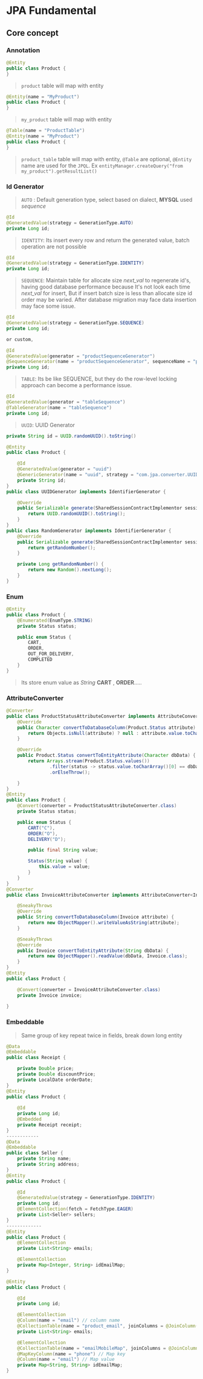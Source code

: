 # JPA Fundamental
## Core concept
### Annotation
```java
@Entity
public class Product {
}
```
> `product` table will map with entity
```java
@Entity(name = "MyProduct")
public class Product {
}
```
> `my_product` table will map with entity
```java
@Table(name = "ProductTable")
@Entity(name = "MyProduct")
public class Product {
}
```
> `product_table` table will map with entity, `@Table` are optional, `@Entity` name are used
> for the `JPQL`.  Ex `entityManager.createQuery("from my_product").getResultList()`
### Id Generator
> `AUTO` : Default generation type, select based on dialect, **MYSQL** used _sequence_
```java
@Id
@GeneratedValue(strategy = GenerationType.AUTO)
private Long id;
```
> `IDENTITY`: Its insert every row and return the generated value, batch operation are not possible
```java
@Id
@GeneratedValue(strategy = GenerationType.IDENTITY)
private Long id;
```
> `SEQUENCE`: Maintain table for allocate size _next_val_ to regenerate id's, having good database
> performance because It's not look each time _next_val_ for insert, But if insert batch size is 
> less than allocate size id order may be varied. After database migration may face data insertion
> may face some issue.
```java
@Id
@GeneratedValue(strategy = GenerationType.SEQUENCE)
private Long id;

or custom,

@Id 
@GeneratedValue(generator = "productSequenceGenerator")
@SequenceGenerator(name = "productSequenceGenerator", sequenceName = "productSequenceGenerator",allocationSize = 50)
private Long id;
```
> `TABLE`: Its be like SEQUENCE, but they do the row-level locking approach can become a performance issue.
```java
@Id
@GeneratedValue(generator = "tableSequence")
@TableGenerator(name = "tableSequence")
private Long id;
```
> `UUID`: UUID Generator
```java
private String id = UUID.randomUUID().toString()
```
```java
@Entity
public class Product {

    @Id
    @GeneratedValue(generator = "uuid")
    @GenericGenerator(name = "uuid", strategy = "com.jpa.converter.UUIDGenerator")
    private String id;
}
public class UUIDGenerator implements IdentifierGenerator {

    @Override
    public Serializable generate(SharedSessionContractImplementor session, Object object) throws HibernateException {
        return UUID.randomUUID().toString();
    }
}
public class RandomGenerator implements IdentifierGenerator {
    @Override
    public Serializable generate(SharedSessionContractImplementor session, Object object) throws HibernateException {
        return getRandomNumber();
    }

    private Long getRandomNumber() {
        return new Random().nextLong();
    }
}
```

### Enum
```java
@Entity
public class Product {
    @Enumerated(EnumType.STRING)
    private Status status;

    public enum Status {
        CART,
        ORDER,
        OUT_FOR_DELIVERY,
        COMPLETED
    }
}
```
> Its store enum value as _String_ **CART** , **ORDER**.....
### AttributeConverter
```java
@Converter
public class ProductStatusAttributeConverter implements AttributeConverter<Product.Status, Character> {
    @Override
    public Character convertToDatabaseColumn(Product.Status attribute) {
        return Objects.isNull(attribute) ? null : attribute.value.toCharArray()[0];
    }

    @Override
    public Product.Status convertToEntityAttribute(Character dbData) {
        return Arrays.stream(Product.Status.values())
                .filter(status -> status.value.toCharArray()[0] == dbData).findFirst()
                .orElseThrow();

    }
}
@Entity
public class Product {
    @Convert(converter = ProductStatusAttributeConverter.class)
    private Status status;

    public enum Status {
        CART("C"),
        ORDER("O"),
        DELIVERY("D");

        public final String value;

        Status(String value) {
            this.value = value;
        }
    }
}
@Converter
public class InvoiceAttributeConverter implements AttributeConverter<Invoice, String> {

    @SneakyThrows
    @Override
    public String convertToDatabaseColumn(Invoice attribute) {
        return new ObjectMapper().writeValueAsString(attribute);
    }

    @SneakyThrows
    @Override
    public Invoice convertToEntityAttribute(String dbData) {
        return new ObjectMapper().readValue(dbData, Invoice.class);
    }
}
@Entity
public class Product {

    @Convert(converter = InvoiceAttributeConverter.class)
    private Invoice invoice;
    
}
```
### Embeddable
> Same group of key repeat twice in fields, break down long entity
```java
@Data
@Embeddable
public class Receipt {

    private Double price;
    private Double discountPrice;
    private LocalDate orderDate;
}
@Entity
public class Product {
    
    @Id
    private Long id;
    @Embedded
    private Receipt receipt;
}
------------
@Data
@Embeddable
public class Seller {
    private String name;
    private String address;
}
@Entity
public class Product {

    @Id
    @GeneratedValue(strategy = GenerationType.IDENTITY)
    private Long id;
    @ElementCollection(fetch = FetchType.EAGER)
    private List<Seller> sellers;
}   
-------------
@Entity
public class Product {
    @ElementCollection
    private List<String> emails;

    @ElementCollection
    private Map<Integer, String> idEmailMap;
}

@Entity
public class Product {

    @Id
    private Long id;

    @ElementCollection
    @Column(name = "email") // column name
    @CollectionTable(name = "product_email", joinColumns = @JoinColumn(name = "id", referencedColumnName = "id"))
    private List<String> emails;

    @ElementCollection
    @CollectionTable(name = "emailMobileMap", joinColumns = @JoinColumn(name = "id"))
    @MapKeyColumn(name = "phone") // Map key
    @Column(name = "email") // Map value
    private Map<String, String> idEmailMap;
}    
```
